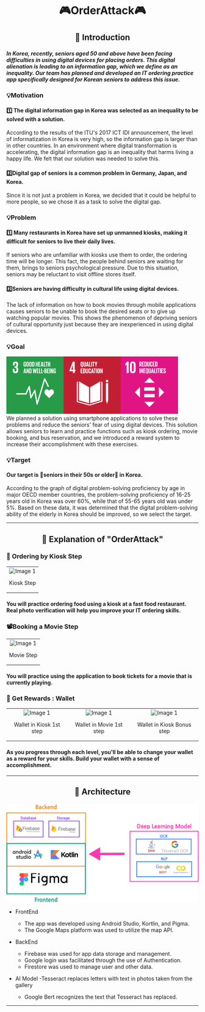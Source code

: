  # <p align="center"> 🎮OrderAttack🎮 </p>
 ##  <p align="center"> 🔔 Introduction </p>
##### In Korea, recently, seniors aged 50 and above have been facing difficulties in using digital devices for placing orders. This digital alienation is leading to an information gap, which we define as an inequality. Our team has planned and developed an IT ordering practice app specifically designed for Korean seniors to address this issue.

### 💡Motivation
#### 1️⃣ The digital information gap in Korea was selected as an inequality to be solved with a solution. 
According to the results of the ITU's 2017 ICT IDI announcement,  the level of informatization in Korea is very high, so the information gap is larger than in other countries. In an environment where digital transformation is accelerating, the digital information gap is an inequality that harms living a happy life. We felt that our solution was needed to solve this.

#### 2️⃣Digital gap of seniors is a common problem in Germany, Japan, and Korea. 
Since it is not just a problem in Korea, we decided that it could be helpful to more people, so we chose it as a task to solve the digital gap.

### 💡Problem
 #### 1️⃣ Many restaurants in Korea have set up unmanned kiosks, making it difficult for seniors to live their daily lives.
 If seniors who are unfamiliar with kiosks use them to order, the ordering time will be longer. This fact, the people behind seniors are waiting for them, brings to seniors psychological pressure. Due to this situation, seniors may be reluctant to visit offline stores itself. 

  #### 2️⃣Seniors are having difficulty in cultural life using digital devices. 
  The lack of information on how to book movies through mobile applications causes seniors to be unable to book the desired seats or to give up watching popular movies. This shows the phenomenon of depriving seniors of cultural opportunity just because they are inexperienced in using digital devices.
  
### 💡Goal
<img width="150" alt="target" src="https://github.com/leeinsunny/OrderAttack/blob/main/3.png"><img width="150" alt="target" src="https://github.com/leeinsunny/OrderAttack/blob/main/4.png"><img width="150" alt="target" src="https://github.com/leeinsunny/OrderAttack/blob/main/10.png">
  <br> We planned a solution using smartphone applications to solve these problems and reduce the seniors' fear of using digital devices. This solution allows seniors to learn and practice functions such as kiosk ordering, movie booking, and bus reservation, and we introduced a reward system to increase their accomplishment  with these exercises.


### 💡Target
#### Our target is 🎎seniors in their 50s or older🎎 in Korea. 
According to the graph of digital problem-solving proficiency by age in major OECD member countries, the problem-solving proficiency of 16-25 years old in Korea was over 60%, while that of 55-65 years old was under 5%. Based on these data, it was determined that the digital problem-solving ability of the elderly in Korea should be improved, so we select the target.

---

## <p align="center"> 🔔 Explanation of "OrderAttack" </p>
### 🍔 Ordering by Kiosk Step
<table style="width: 40%;">
  <tr>
    <td style="text-align: center;">
      <img src="https://github.com/GDSC-TEAM-1-PathPal/.github/assets/68684425/f18cc049-3d45-4e47-a6c3-b8ea249c13c7" alt="Image 1" style="width: 40%;">
      <p>Kiosk Step</p>
    </td>
  </tr>
</table>

#### You will practice ordering food using a kiosk at a fast food restaurant. Real photo verification will help you improve your IT ordering skills.

### 📽Booking a Movie Step
<table style="width: 40%;">
  <tr>
    <td style="text-align: center;">
      <img src="https://github.com/GDSC-TEAM-1-PathPal/.github/assets/68684425/f18cc049-3d45-4e47-a6c3-b8ea249c13c7" alt="Image 1" style="width: 40%;">
      <p>Movie Step</p>
    </td>
  </tr>
</table>

#### You will practice using the application to book tickets for a movie that is currently playing.

### 👛 Get Rewards : Wallet

<table style="width: 100%;">
  <tr>
    <td style="text-align: center;">
      <img src="https://github.com/GDSC-TEAM-1-PathPal/.github/assets/68684425/f18cc049-3d45-4e47-a6c3-b8ea249c13c7" alt="Image 1" style="width: 100%;">
      <p>Wallet in Kiosk 1st step</p>
    </td>
    <td style="text-align: center;">
      <img src="https://github.com/GDSC-TEAM-1-PathPal/.github/assets/68684425/f18cc049-3d45-4e47-a6c3-b8ea249c13c7" alt="Image 1" style="width: 100%;">
      <p>Wallet in Movie 1st step</p>
    </td>
    <td style="text-align: center;">
      <img src="https://github.com/GDSC-TEAM-1-PathPal/.github/assets/68684425/f18cc049-3d45-4e47-a6c3-b8ea249c13c7" alt="Image 1" style="width: 100%;">
      <p>Wallet in Kiosk Bonus step</p>
    </td>
  </tr>
</table>

#### As you progress through each level, you'll be able to change your wallet as a reward for your skills. Build your wallet with a sense of accomplishment.
---

## <p align="center"> 🔔 Architecture </p>
<img width="1032" alt="오더어택 아키텍쳐" src="https://github.com/leeinsunny/orderattack_photo/blob/main/architecture%20(1).png">

 - FrontEnd
   - The app was developed using  Android Studio, Kortlin, and Pigma.
   - The Google Maps platform was used to utilize the map API.

 - BackEnd
    -  Firebase was used for app data storage and management.
    - Google login was facilitated through the use of Authentication.
    - Firestore was used to manage user and other data.
      
- AI Model
  -Tesseract replaces letters with text in photos taken from the gallery  
  - Google Bert recognizes the text that Tesseract has replaced.

---



